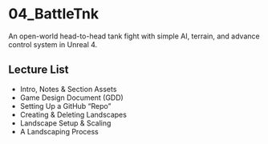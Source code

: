 # 04_BattleTnk
An open-world head-to-head tank fight with simple AI, terrain, and advance control system in Unreal 4.


## Lecture List
* Intro, Notes & Section Assets
* Game Design Document (GDD)
* Setting Up a GitHub “Repo”
* Creating & Deleting Landscapes
* Landscape Setup & Scaling
* A Landscaping Process
